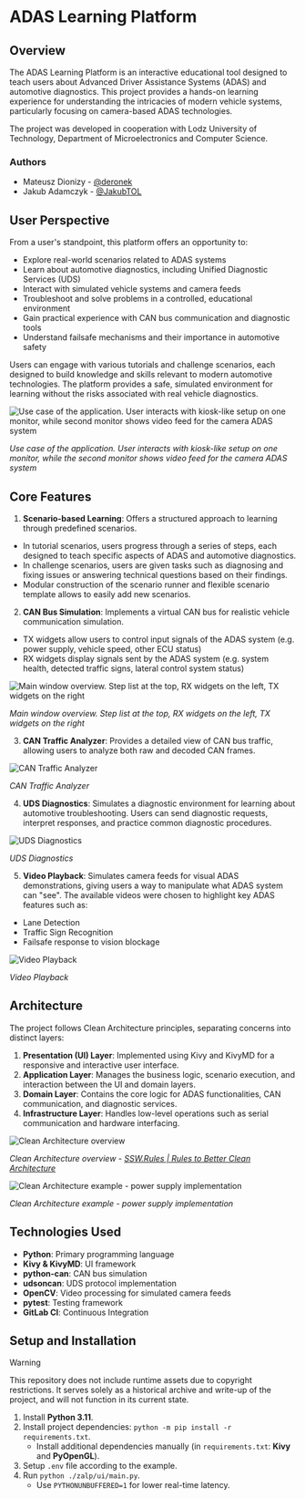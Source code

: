 # ADAS Learning Platform

## Overview

The ADAS Learning Platform is an interactive educational tool designed to teach users about Advanced Driver Assistance Systems (ADAS) and automotive diagnostics. This project provides a hands-on learning experience for understanding the intricacies of modern vehicle systems, particularly focusing on camera-based ADAS technologies.

The project was developed in cooperation with Lodz University of Technology, Department of Microelectronics and Computer Science.

### Authors

- Mateusz Dionizy - [@deronek](https://github.com/deronek/)
- Jakub Adamczyk - [@JakubTOL](https://github.com/JakubTOL/)

## User Perspective

From a user's standpoint, this platform offers an opportunity to:

- Explore real-world scenarios related to ADAS systems
- Learn about automotive diagnostics, including Unified Diagnostic Services (UDS)
- Interact with simulated vehicle systems and camera feeds
- Troubleshoot and solve problems in a controlled, educational environment
- Gain practical experience with CAN bus communication and diagnostic tools
- Understand failsafe mechanisms and their importance in automotive safety

Users can engage with various tutorials and challenge scenarios, each designed to build knowledge and skills relevant to modern automotive technologies. The platform provides a safe, simulated environment for learning without the risks associated with real vehicle diagnostics.

![Use case of the application. User interacts with kiosk-like setup on one monitor, while second monitor shows video feed for the camera ADAS system](docs/use_case.png)

*Use case of the application. User interacts with kiosk-like setup on one monitor, while the second monitor shows video feed for the camera ADAS system*

## Core Features

1. **Scenario-based Learning**: Offers a structured approach to learning through predefined scenarios. 

- In tutorial scenarios, users progress through a series of steps, each designed to teach specific aspects of ADAS and automotive diagnostics. 
- In challenge scenarios, users are given tasks such as diagnosing and fixing issues or answering technical questions based on their findings.
- Modular construction of the scenario runner and flexible scenario template allows to easily add new scenarios.

2. **CAN Bus Simulation**: Implements a virtual CAN bus for realistic vehicle communication simulation. 

- TX widgets allow users to control input signals of the ADAS system (e.g. power supply, vehicle speed, other ECU status)
- RX widgets display signals sent by the ADAS system (e.g. system health, detected traffic signs, lateral control system status)

![Main window overview. Step list at the top, RX widgets on the left, TX widgets on the right](docs/main_window_overview.jpg)

*Main window overview. Step list at the top, RX widgets on the left, TX widgets on the right*

3. **CAN Traffic Analyzer**: Provides a detailed view of CAN bus traffic, allowing users to analyze both raw and decoded CAN frames.

![CAN Traffic Analyzer](docs/can_traffic_analyzer.jpg)

*CAN Traffic Analyzer*

4. **UDS Diagnostics**: Simulates a diagnostic environment for learning about automotive troubleshooting. Users can send diagnostic requests, interpret responses, and practice common diagnostic procedures.

![UDS Diagnostics](docs/uds_diagnostic.jpg)

*UDS Diagnostics*

5. **Video Playback**: Simulates camera feeds for visual ADAS demonstrations, giving users a way to manipulate what ADAS system can "see". The available videos were chosen to highlight key ADAS features such as:
- Lane Detection
- Traffic Sign Recognition
- Failsafe response to vision blockage

![Video Playback](docs/video_player.jpg)

*Video Playback*

## Architecture

The project follows Clean Architecture principles, separating concerns into distinct layers:

1. **Presentation (UI) Layer**: Implemented using Kivy and KivyMD for a responsive and interactive user interface.
2. **Application Layer**: Manages the business logic, scenario execution, and interaction between the UI and domain layers.
3. **Domain Layer**: Contains the core logic for ADAS functionalities, CAN communication, and diagnostic services.
4. **Infrastructure Layer**: Handles low-level operations such as serial communication and hardware interfacing.

![Clean Architecture overview](docs/clean_architecture.jpg)

*Clean Architecture overview - [SSW.Rules | Rules to Better Clean Architecture](https://ssw.com.au/rules/rules-to-better-clean-architecture/)*

![Clean Architecture example - power supply implementation](docs/clean_architecture_example.jpg)

*Clean Architecture example - power supply implementation*

## Technologies Used

- **Python**: Primary programming language
- **Kivy & KivyMD**: UI framework
- **python-can**: CAN bus simulation
- **udsoncan**: UDS protocol implementation
- **OpenCV**: Video processing for simulated camera feeds
- **pytest**: Testing framework
- **GitLab CI**: Continuous Integration

## Setup and Installation

> [!WARNING]  
> This repository does not include runtime assets due to copyright restrictions. It serves solely as a historical archive and write-up of the project, and will not function in its current state.

1. Install **Python 3.11**.
2. Install project dependencies: `python -m pip install -r requirements.txt`.
    - Install additional dependencies manually (in `requirements.txt`: **Kivy** and **PyOpenGL**).
3. Setup `.env` file according to the example.
4. Run `python ./zalp/ui/main.py`.
    - Use `PYTHONUNBUFFERED=1` for lower real-time latency.
